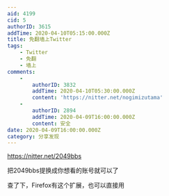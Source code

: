 ```yaml
---
aid: 4199
cid: 5
authorID: 3615
addTime: 2020-04-10T05:15:00.000Z
title: 免翻墙上Twitter
tags:
    - Twitter
    - 免翻
    - 墙上
comments:
    -
        authorID: 3832
        addTime: 2020-04-10T05:30:00.000Z
        content: 'https://nitter.net/nogimizutama'
    -
        authorID: 2894
        addTime: 2020-04-09T16:00:00.000Z
        content: 安全
date: 2020-04-09T16:00:00.000Z
category: 分享发现
---
```


https://nitter.net/2049bbs

把2049bbs提换成你想看的账号就可以了

查了下，Firefox有这个扩展，也可以直接用
